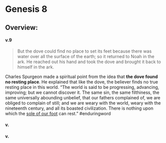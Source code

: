 # Genesis 8

## Overview:



#### v.9
>But the dove could find no place to set its feet because there was water over all the surface of the earth; so it returned to Noah in the ark. He reached out his hand and took the dove and brought it back to himself in the ark.

Charles Spurgeon made a spiritual point from the idea that **the dove found no resting place**. He explained that like the dove, the believer finds no true resting place in this world. “The world is said to be progressing, advancing, improving; but we cannot discover it. The same sin, the same filthiness, the same universally abounding unbelief, that our fathers complained of, we are obliged to complain of still; and we are weary with the world, weary with the nineteenth century, and all its boasted civilization. There is nothing upon which the [sole of our foot](Psalm37#v.23-24) can rest.”
#enduringword 

#### v.
>

#### v.
>

